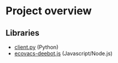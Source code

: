 # Project overview

## Libraries

- [client.py](https://github.com/DeebotUniverse/client.py) (Python)
- [ecovacs-deebot.js](https://github.com/mrbungle64/ecovacs-deebot.js) (Javascript/Node.js)
